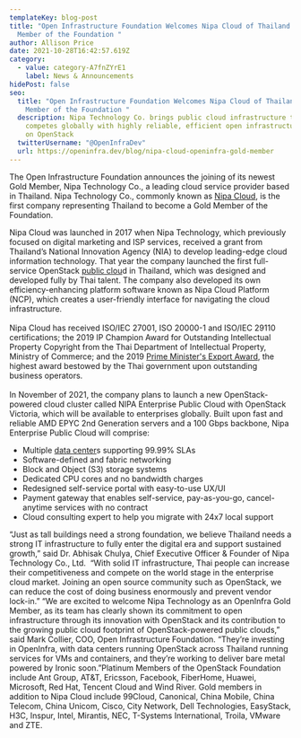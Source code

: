 ```yaml
---
templateKey: blog-post
title: "Open Infrastructure Foundation Welcomes Nipa Cloud of Thailand as Gold
  Member of the Foundation "
author: Allison Price
date: 2021-10-28T16:42:57.619Z
category:
  - value: category-A7fnZYrE1
    label: News & Announcements
hidePost: false
seo:
  title: "Open Infrastructure Foundation Welcomes Nipa Cloud of Thailand as Gold
    Member of the Foundation "
  description: Nipa Technology Co. brings public cloud infrastructure to Thailand,
    competes globally with highly reliable, efficient open infrastructure based
    on OpenStack
  twitterUsername: "@OpenInfraDev"
  url: https://openinfra.dev/blog/nipa-cloud-openinfra-gold-member
---
```

The Open Infrastructure Foundation announces the joining of its newest Gold Member, Nipa Technology Co., a leading cloud service provider based in Thailand. Nipa Technology Co., commonly known as [Nipa Cloud](https://www.nipa.cloud/), is the first company representing Thailand to become a Gold Member of the Foundation. 

Nipa Cloud was launched in 2017 when Nipa Technology, which previously focused on digital marketing and ISP services, received a grant from Thailand’s National Innovation Agency (NIA) to develop leading-edge cloud information technology. That year the company launched the first full-service OpenStack [public clou](https://www.nipa.cloud/blogs/what-is-public-private-cloud)d in Thailand, which was designed and developed fully by Thai talent. The company also developed its own efficiency-enhancing platform software known as Nipa Cloud Platform (NCP), which creates a user-friendly interface for navigating the cloud infrastructure.\
\
Nipa Cloud has received ISO/IEC 27001, ISO 20000-1 and ISO/IEC 29110 certifications; the 2019 IP Champion Award for Outstanding Intellectual Property Copyright from the Thai Department of Intellectual Property, Ministry of Commerce; and the 2019 [Prime Minister's Export Award](https://nipa.co.th/th/article/event/nipa-%E0%B8%84%E0%B8%A7%E0%B9%89%E0%B8%B2%E0%B8%A3%E0%B8%B2%E0%B8%87%E0%B8%A7%E0%B8%B1%E0%B8%A5-pm-export-award-2019), the highest award bestowed by the Thai government upon outstanding business operators.\
\
In November of 2021, the company plans to launch a new OpenStack-powered cloud cluster called NIPA Enterprise Public Cloud with OpenStack Victoria, which will be available to enterprises globally. Built upon fast and reliable AMD EPYC 2nd Generation servers and a 100 Gbps backbone, Nipa Enterprise Public Cloud will comprise:

* Multiple [data center](https://www.nipa.cloud/data-center)s supporting 99.99% SLAs
* Software-defined and fabric networking
* Block and Object (S3) storage systems
* Dedicated CPU cores and no bandwidth charges
* Redesigned self-service portal with easy-to-use UX/UI
* Payment gateway that enables self-service, pay-as-you-go, cancel-anytime services with no contract
* Cloud consulting expert to help you migrate with 24x7 local support

“Just as tall buildings need a strong foundation, we believe Thailand needs a strong IT infrastructure to fully enter the digital era and support sustained growth,” said Dr. Abhisak Chulya, Chief Executive Officer & Founder of Nipa Technology Co., Ltd.  “With solid IT infrastructure, Thai people can increase their competitiveness and compete on the world stage in the enterprise cloud market. Joining an open source community such as OpenStack, we can reduce the cost of doing business enormously and prevent vendor lock-in.” “We are excited to welcome Nipa Technology as an OpenInfra Gold Member, as its team has clearly shown its commitment to open infrastructure through its innovation with OpenStack and its contribution to the growing public cloud footprint of OpenStack-powered public clouds,” said Mark Collier, COO, Open Infrastructure Foundation. “They’re investing in OpenInfra, with data centers running OpenStack across Thailand running services for VMs and containers, and they’re working to deliver bare metal powered by Ironic soon.”Platinum Members of the OpenStack Foundation include Ant Group, AT&T, Ericsson, Facebook, FiberHome, Huawei, Microsoft, Red Hat, Tencent Cloud and Wind River. Gold members in addition to Nipa Cloud include 99Cloud, Canonical, China Mobile, China Telecom, China Unicom, Cisco, City Network, Dell Technologies, EasyStack, H3C, Inspur, Intel, Mirantis, NEC, T-Systems International, Troila, VMware and ZTE.